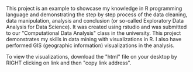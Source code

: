 This project is an example to showcase my knowledge in R programming language and demonstrating the step by step process of the data cleaning, data manipulation, analysis and conclusion (or so-called Exploratory Data Analysis for Data Science). It was created using rstudio and was submitted to our "Computational Data Analysis" class in the university. This project demonstrates my skills in data mining with visualizations in R. I also have performed GIS (geographic information) visualizations in the analysis. 

To view the visualizations, download the "html" file on your desktop by RIGHT clicking on link and then "copy link address".
